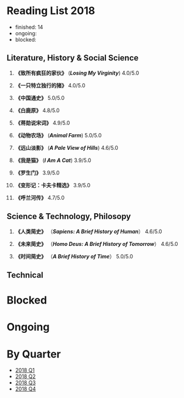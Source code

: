 Reading List 2018
========================

* finished: 14
* ongoing:
* blocked:

## Literature, History & Social Science

1. **《致所有疯狂的家伙》** (***Losing My Virginity***) 4.0/5.0

1. **《一只特立独行的猪》** 4.0/5.0

1. **《中国通史》**  5.0/5.0

1. **《白鹿原》**  4.8/5.0

1. **《蒋勋说宋词》**  4.9/5.0

1. **《动物农场》** (***Animal Farm***)  5.0/5.0

1. **《远山淡影》** (***A Pale View of Hills***) 4.6/5.0

1. **《我是猫》** (***I Am A Cat***) 3.9/5.0

1. **《罗生门》** 3.9/5.0

1. **《变形记：卡夫卡精选》** 3.9/5.0

1. **《呼兰河传》** 4.7/5.0

## Science & Technology, Philosopy

1. **《人类简史》** （***Sapiens: A Brief History of Human***） 4.6/5.0

1. **《未来简史》** （***Homo Deus: A Brief History of Tomorrow***） 4.6/5.0

1. **《时间简史》** （***A Brief History of Time***） 5.0/5.0

## Technical


# Blocked

# Ongoing

# By Quarter
- [2018 Q1](2018_Q1.md)
- [2018 Q2](2018_Q2.md)
- [2018 Q3](2018_Q3.md)
- [2018 Q4](2018_Q4.md)
